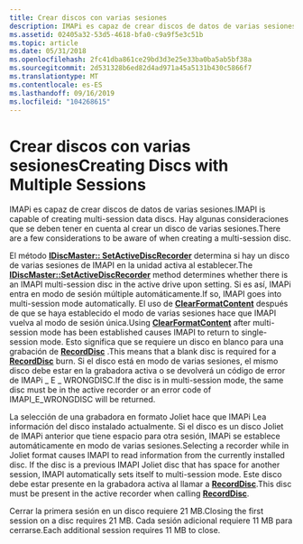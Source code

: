 ```yaml
---
title: Crear discos con varias sesiones
description: IMAPi es capaz de crear discos de datos de varias sesiones. Hay algunas consideraciones que se deben tener en cuenta al crear un disco de varias sesiones.
ms.assetid: 02405a32-53d5-4618-bfa0-c9a9f5e3c51b
ms.topic: article
ms.date: 05/31/2018
ms.openlocfilehash: 2fc41dba861ce29bd3d3e25e33ba0ba5ab5bf38a
ms.sourcegitcommit: 2d531328b6ed82d4ad971a45a5131b430c5866f7
ms.translationtype: MT
ms.contentlocale: es-ES
ms.lasthandoff: 09/16/2019
ms.locfileid: "104268615"
---
```

# <a name="creating-discs-with-multiple-sessions"></a><span data-ttu-id="713e9-104">Crear discos con varias sesiones</span><span class="sxs-lookup"><span data-stu-id="713e9-104">Creating Discs with Multiple Sessions</span></span>

<span data-ttu-id="713e9-105">IMAPi es capaz de crear discos de datos de varias sesiones.</span><span class="sxs-lookup"><span data-stu-id="713e9-105">IMAPI is capable of creating multi-session data discs.</span></span> <span data-ttu-id="713e9-106">Hay algunas consideraciones que se deben tener en cuenta al crear un disco de varias sesiones.</span><span class="sxs-lookup"><span data-stu-id="713e9-106">There are a few considerations to be aware of when creating a multi-session disc.</span></span>

<span data-ttu-id="713e9-107">El método [**IDiscMaster:: SetActiveDiscRecorder**](/windows/desktop/api/Imapi/nf-imapi-idiscmaster-setactivediscrecorder) determina si hay un disco de varias sesiones de IMAPI en la unidad activa al establecer.</span><span class="sxs-lookup"><span data-stu-id="713e9-107">The [**IDiscMaster::SetActiveDiscRecorder**](/windows/desktop/api/Imapi/nf-imapi-idiscmaster-setactivediscrecorder) method determines whether there is an IMAPI multi-session disc in the active drive upon setting.</span></span> <span data-ttu-id="713e9-108">Si es así, IMAPi entra en modo de sesión múltiple automáticamente.</span><span class="sxs-lookup"><span data-stu-id="713e9-108">If so, IMAPI goes into multi-session mode automatically.</span></span> <span data-ttu-id="713e9-109">El uso de [**ClearFormatContent**](/windows/desktop/api/Imapi/nf-imapi-idiscmaster-clearformatcontent) después de que se haya establecido el modo de varias sesiones hace que IMAPI vuelva al modo de sesión única.</span><span class="sxs-lookup"><span data-stu-id="713e9-109">Using [**ClearFormatContent**](/windows/desktop/api/Imapi/nf-imapi-idiscmaster-clearformatcontent) after multi-session mode has been established causes IMAPI to return to single-session mode.</span></span> <span data-ttu-id="713e9-110">Esto significa que se requiere un disco en blanco para una grabación de [**RecordDisc**](/windows/desktop/api/Imapi/nf-imapi-idiscmaster-recorddisc) .</span><span class="sxs-lookup"><span data-stu-id="713e9-110">This means that a blank disc is required for a [**RecordDisc**](/windows/desktop/api/Imapi/nf-imapi-idiscmaster-recorddisc) burn.</span></span> <span data-ttu-id="713e9-111">Si el disco está en modo de varias sesiones, el mismo disco debe estar en la grabadora activa o se devolverá un código de error de IMAPi \_ E \_ WRONGDISC.</span><span class="sxs-lookup"><span data-stu-id="713e9-111">If the disc is in multi-session mode, the same disc must be in the active recorder or an error code of IMAPI\_E\_WRONGDISC will be returned.</span></span>

<span data-ttu-id="713e9-112">La selección de una grabadora en formato Joliet hace que IMAPi Lea información del disco instalado actualmente. Si el disco es un disco Joliet de IMAPi anterior que tiene espacio para otra sesión, IMAPi se establece automáticamente en modo de varias sesiones.</span><span class="sxs-lookup"><span data-stu-id="713e9-112">Selecting a recorder while in Joliet format causes IMAPI to read information from the currently installed disc. If the disc is a previous IMAPI Joliet disc that has space for another session, IMAPI automatically sets itself to multi-session mode.</span></span> <span data-ttu-id="713e9-113">Este disco debe estar presente en la grabadora activa al llamar a [**RecordDisc**](/windows/desktop/api/Imapi/nf-imapi-idiscmaster-recorddisc).</span><span class="sxs-lookup"><span data-stu-id="713e9-113">This disc must be present in the active recorder when calling [**RecordDisc**](/windows/desktop/api/Imapi/nf-imapi-idiscmaster-recorddisc).</span></span>

<span data-ttu-id="713e9-114">Cerrar la primera sesión en un disco requiere 21 MB.</span><span class="sxs-lookup"><span data-stu-id="713e9-114">Closing the first session on a disc requires 21 MB.</span></span> <span data-ttu-id="713e9-115">Cada sesión adicional requiere 11 MB para cerrarse.</span><span class="sxs-lookup"><span data-stu-id="713e9-115">Each additional session requires 11 MB to close.</span></span>

 

 




